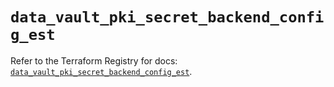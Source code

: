 # `data_vault_pki_secret_backend_config_est`

Refer to the Terraform Registry for docs: [`data_vault_pki_secret_backend_config_est`](https://registry.terraform.io/providers/hashicorp/vault/4.3.0/docs/data-sources/pki_secret_backend_config_est).
